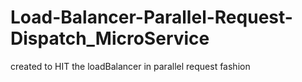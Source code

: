 # Load-Balancer-Parallel-Request-Dispatch_MicroService
created to HIT the loadBalancer in parallel request fashion
